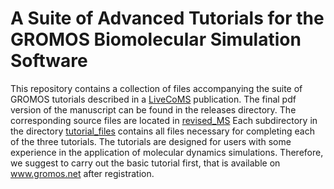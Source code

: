 # A Suite of Advanced Tutorials for the GROMOS Biomolecular Simulation Software

This repository contains a collection of files accompanying the suite of GROMOS tutorials 
described in a [LiveCoMS](https://www.livecomsjournal.org/) 
publication. The final pdf version of the manuscript can be found in the 
releases 
directory. The corresponding source files are located in 
[revised\_MS](https://github.com/hansenniels/gromos_tutorial_livecoms/tree/master/review_process/revised_MS)
Each subdirectory in the directory 
[tutorial\_files](https://github.com/hansenniels/gromos_tutorial_livecoms/tree/master/tutorial_files) 
contains all files necessary 
for completing each of the three tutorials. The tutorials are designed for users with some experience 
in the application of molecular dynamics simulations. Therefore, we suggest to 
carry out the basic tutorial first, that is available on www.gromos.net after registration.




